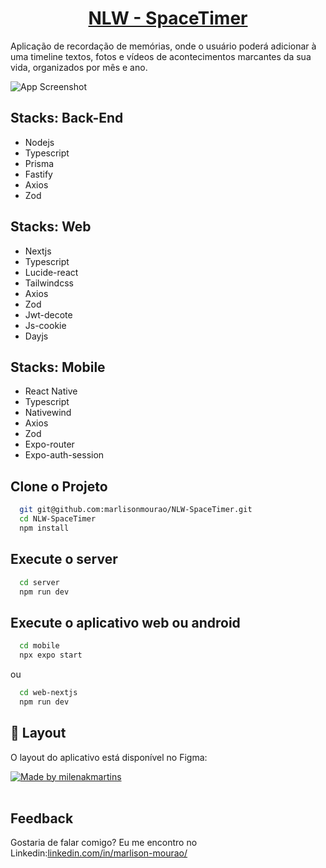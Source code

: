 <h1 align="center">
    <a href="#"> NLW - SpaceTimer </a>
</h1>

<p>
  Aplicação de recordação de memórias, onde o usuário poderá adicionar à uma timeline textos, fotos e vídeos de acontecimentos marcantes da sua vida, organizados por mês e ano.
</p>

![App Screenshot](.github/appcover.svg)

## Stacks: Back-End

- Nodejs
- Typescript
- Prisma
- Fastify
- Axios
- Zod

## Stacks: Web

- Nextjs
- Typescript
- Lucide-react
- Tailwindcss
- Axios
- Zod
- Jwt-decote
- Js-cookie
- Dayjs

## Stacks: Mobile

- React Native
- Typescript
- Nativewind
- Axios
- Zod
- Expo-router
- Expo-auth-session

## Clone o Projeto

```bash
  git git@github.com:marlisonmourao/NLW-SpaceTimer.git
  cd NLW-SpaceTimer
  npm install
```

## Execute o server

```bash
  cd server
  npm run dev
```

## Execute o aplicativo web ou android

```bash
  cd mobile
  npx expo start
```

ou

```bash
  cd web-nextjs
  npm run dev
```

## 🎨 Layout

O layout do aplicativo está disponível no Figma:

<a href="https://www.figma.com/file/O7zglIXHvJdutu05rWrLmL/C%C3%A1psula-do-tempo-%E2%80%A2-Trilha-Ignite-(Community)-(Copy)?type=design&node-id=0-1&t=yIpPLL81sU5I0723-0">
  <img alt="Made by milenakmartins" src="https://img.shields.io/badge/Acessar%20Layout%20-Figma-%2304D361">
</a>

<br>
<br>

## Feedback

Gostaria de falar comigo? Eu me encontro no Linkedin:[linkedin.com/in/marlison-mourao/](https://www.linkedin.com/in/marlison-mour%C3%A3o-8b1569218)
